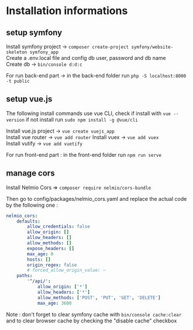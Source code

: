 # Installation informations

## setup symfony

Install symfony project -> `composer create-project symfony/website-skeleton symfony_app`  
Create a .env.local file and config db user, password and db name  
Create db -> `bin/console d:d:c`  

For run back-end part -> in the back-end folder run `php -S localhost:8000 -t public`

## setup vue.js

The following install commands use vue CLI, check if install with `vue --version` if not install run `sudo npm install -g @vue/cli`

Install vue.js project -> `vue create vuejs_app`  
Install vue router  -> `vue add router`
Install vuex -> `vue add vuex`  
Install vutify -> `vue add vuetify`

For run front-end part : in the front-end folder run `npm run serve`

## manage cors

Install Nelmio Cors => `composer require nelmio/cors-bundle`

Then go to config/packages/nelmio_cors.yaml and replace the actual code by the following one :

```yaml 
nelmio_cors:
    defaults:
        allow_credentials: false
        allow_origin: []
        allow_headers: []
        allow_methods: []
        expose_headers: []
        max_age: 0
        hosts: []
        origin_regex: false
        # forced_allow_origin_value: ~
    paths:
        '^/api/':
            allow_origin: ['*']
            allow_headers: ['*']
            allow_methods: ['POST', 'PUT', 'GET', 'DELETE']
            max_age: 3600
```

Note : don't forget to clear symfony cache with `bin/console cache:clear` and to clear browser cache by checking the "disable cache" checkbox
